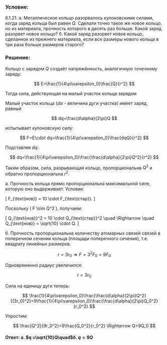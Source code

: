 ###  Условие:

$6.1.21.$ а. Металлическое кольцо разорвалось кулоновскими силами, когда заряд кольца был равен $Q$. Сделали точно такое же новое кольцо, но из материала, прочность которого в десять раз больше. Какой заряд разорвет новое кольцо? б. Какой заряд разорвет новое кольцо, сделанное из прежнего материала, если все размеры нового кольца в три раза больше размеров старого?

###  Решение:

Кольцо с зарядом $Q$ создаёт напряжённость, аналогичную точечному заряду:

$$
E=\frac{1}{4\pi\varepsilon_0}\frac{Q}{r^2}
$$

Тогда сила, действующая на малый участок кольца зарядом

Малый участок кольца ($d\alpha$ - величина дуги участка) имеет заряд, равный

$$
dq=\frac{d\alpha}{2\pi}Q
$$

испытывает кулоновскую силу:

$$
F=E\cdot dq=\frac{1}{4\pi\varepsilon_0}\frac{dqQ}{r^2}
$$

Подставляя $dq$:

$$
dq=\frac{1}{4\pi\varepsilon_0}\frac{\frac{d\alpha}{2\pi}Q^2}{r^2}
$$

Таким образом, сила, разрывающая кольцо, пропорциональна $Q^2$ и обратно пропорциональна $r^2$.

а. Прочность кольца прямо пропорциональна максимальной силе, которую оно выдерживает. Условие:

\[
F_{\text{нов}} = 10 \cdot F_{\text{стар}}.
\]

Поскольку \( F \sim Q^2 \), получаем:

\[
Q_{\text{нов}}^2 = 10 \cdot Q_{\text{стар}}^2 \quad \Rightarrow \quad Q_{\text{нов}} = \sqrt{10} \cdot Q.
\]

б. Прочность пропорциональна количеству атомарных связей связей в поперечном сечении кольца (площади поперечного сечения), т.е. квадрату линейных размеров.

$$
r=3r_0 \Rightarrow F=3^2F_0=9F_0
$$

Одновременно радиус увеличился:

$$
r=3r_0
$$

Сила на единицу дуги теперь:

$$
\frac{1}{4\pi\varepsilon_0}\frac{\frac{d\alpha}{2\pi}Q^2}{(3r_0)^2}=9\frac{1}{4\pi\varepsilon_0}\frac{\frac{d\alpha}{2\pi}Q_0^2}{r_0^2}
$$

Упростим:

$$
\frac{Q^2}{9r_0^2}=9\frac{Q_0^2}{r_0^2} \Rightarrow Q=9Q_0
$$

####  Ответ: а. $q =\sqrt{10}Q\quad$б. $q = 9Q$